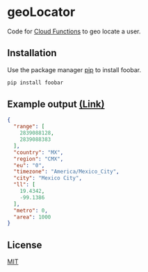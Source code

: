 # geoLocator

Code for [Cloud Functions](https://cloud.google.com/functions/) to geo locate a user.
## Installation

Use the package manager [pip](https://pip.pypa.io/en/stable/) to install foobar.

```bash
pip install foobar
```

## Example output [(Link)](https://us-central1-private-social-media.cloudfunctions.net/locate)

```json
{
  "range": [
    2839088128,
    2839088383
  ],
  "country": "MX",
  "region": "CMX",
  "eu": "0",
  "timezone": "America/Mexico_City",
  "city": "Mexico City",
  "ll": [
    19.4342,
    -99.1386
  ],
  "metro": 0,
  "area": 1000
}
```

## License
[MIT](https://choosealicense.com/licenses/mit/)
